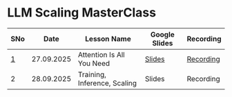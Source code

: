 # LLM Scaling MasterClass

| SNo |Date | Lesson Name | Google Slides | Recording 
| --- | --- | --- | --- | --- |
| [1](lesson1) | 27.09.2025 | Attention Is All You Need | [Slides](https://docs.google.com/presentation/d/1yw39qiRaauI3T5NH-Pe8E7jc_J1DEX5NfEm_OwMlNkk/edit?usp=sharing) | [Recording](https://drive.google.com/drive/folders/1HcHa07E_JRxCM9tb53M94_Uyjw4m2l51?usp=sharing)
| 2 | 28.09.2025 | Training, Inference, Scaling | Slides | Recording
